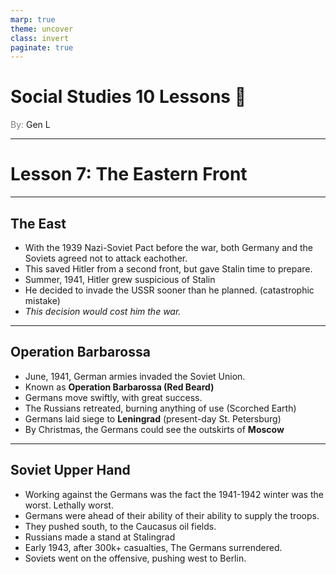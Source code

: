 ```yaml
---
marp: true
theme: uncover
class: invert
paginate: true
---
```


# <!--fit-->Social Studies 10 Lessons :book:

<span style="color:grey">By:</span> Gen L

<!--_footer: In partnership with Hyperion University, 2023-->

---

# Lesson 7: The Eastern Front

---

## The East

* With the 1939 Nazi-Soviet Pact before the war, both Germany and the Soviets agreed not to attack eachother.
* This saved Hitler from a second front, but gave Stalin time to prepare.
* Summer, 1941, Hitler grew suspicious of Stalin
* He decided to invade the USSR sooner than he planned. (catastrophic mistake)
* *This decision would cost him the war.*

---

## Operation Barbarossa

* June, 1941, German armies invaded the Soviet Union.
* Known as **Operation Barbarossa (Red Beard)**
* Germans move swiftly, with great success.
* The Russians retreated, burning anything of use (Scorched Earth)
* Germans laid siege to **Leningrad** (present-day St. Petersburg)
* By Christmas, the Germans could see the outskirts of **Moscow**

---

## Soviet Upper Hand

* Working against the Germans was the fact the 1941-1942 winter was the worst. Lethally worst.
* Germans were ahead of their ability of their ability to supply the troops.
* They pushed south, to the Caucasus oil fields.
* Russians made a stand at Stalingrad
* Early 1943, after 300k+ casualties, The Germans surrendered.
* Soviets went on the offensive, pushing west to Berlin.
